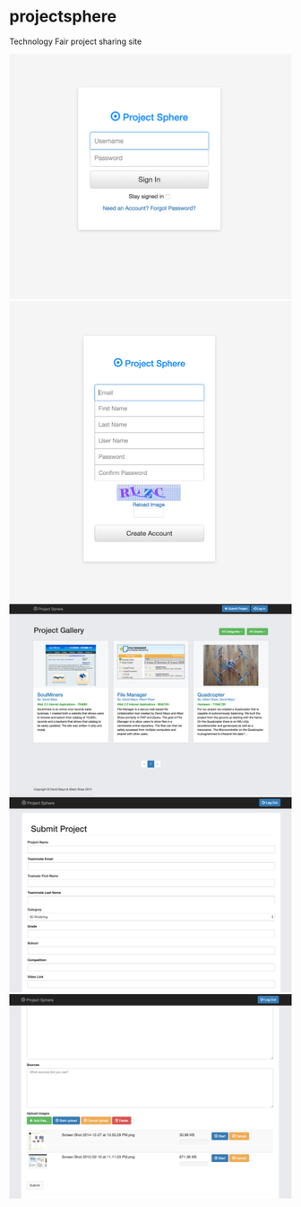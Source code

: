projectsphere
=============

Technology Fair project sharing site

![login](/screenshots/login.png "Login")
![register](/screenshots/register.png "Register")
![projects](/screenshots/projects.png "Projects")
![submit project](/screenshots/submit_project.png "Submit Project")
![upload project images](/screenshots/upload_images.png "Upload Project Images")